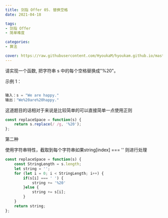 ```yaml
---
title: 剑指 Offer 05. 替换空格
date: 2021-04-18

tags:
- 剑指 Offer
- 简单难度

categories:
- 算法

cover: https://raw.githubusercontent.com/HyoukaM/hyoukam.github.io/master/assets/image/%E5%89%91%E6%8C%87offer.jpeg
---
```


请实现一个函数, 把字符串 s 中的每个空格替换成"%20"。

示例 1：

````javascript

输入：s = "We are happy."
输出："We%20are%20happy."

````

这道题目的话相对于来说是比较简单的可以直接简单一点使用正则

```javascript
const replaceSpace = function(s) {
    return s.replace(/ /g, '%20');
};
```

第二种

使用字符串特性，截取到每个字符串如果string[index] === ''
则进行处理

```javascript
const replaceSpace = function(s) {
    const StringLength = s.length;
    let string = '';
    for (let i = 0; i < StringLength; i++) {
        if(s[i] === ' ') {
            string += '%20'
        }else {
            string += s[i];
        }
    }
    return string;
};
```
